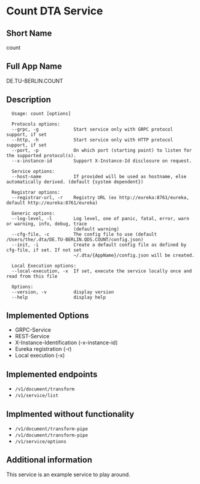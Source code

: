 # Count DTA Service

## Short Name

count

## Full App Name

DE.TU-BERLIN.COUNT

## Description

```text
  Usage: count [options]

  Protocols options:
  --grpc, -g             Start service only with GRPC protocol support, if set
  --http, -h             Start service only with HTTP protocol support, if set
  --port, -p             On which port (starting point) to listen for the supported protocol(s).
  --x-instance-id        Support X-Instance-Id disclosure on request.

  Service options:
  --host-name            If provided will be used as hostname, else automatically derived. (default {system dependent})

  Registrar options:
  --registrar-url, -r    Registry URL (ex http://eureka:8761/eureka, default http://eureka:8761/eureka)

  Generic options:
  --log-level, -l        Log level, one of panic, fatal, error, warn or warning, info, debug, trace
                         (default warning)
  --cfg-file, -c         The config file to use (default /Users/the/.dta/DE.TU-BERLIN.QDS.COUNT/config.json)
  --init, -i             Create a default config file as defined by cfg-file, if set. If not set
                         ~/.dta/{AppName}/config.json will be created.

  Local Execution options:
  --local-execution, -x  If set, execute the service locally once and read from this file

  Options:
  --version, -v          display version
  --help                 display help
```

## Implemented Options

- GRPC-Service
- REST-Service
- X-Instance-Identification (-x-instance-id)
- Eureka registration (-r)
- Local execution (-x)

## Implemented endpoints

- `/v1/document/transform`
- `/v1/service/list`

## Implmented without functionality

- `/v1/document/transform-pipe`
- `/v1/document/transform-pipe`
- `/v1/service/options`

## Additional information

This service is an example service to play around.
